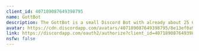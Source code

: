 ```yaml
---
client_id: 407189087649398795
name: GottBot
description: The GottBot is a small Discord Bot with already about 25 Command we are constantly working on new features
avatar: https://cdn.discordapp.com/avatars/407189087649398795/8e13ef0a9fa0404238dc2e924edd1a7a.png
link: https://discordapp.com/oauth2/authorize?client_id=407189087649398795&scope=bot&permissions=805792839
nsfw: false
---
```

